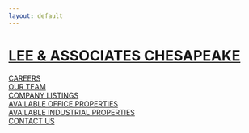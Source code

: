 ```yaml
---
layout: default
---
```


<h1 class="title"><a href="/">LEE &amp; ASSOCIATES CHESAPEAKE</a></h1>
<div class="call-to-action">
    <a href="https://www.lee-associates.com/jobs/?search_keywords=&selected_category=-1&selected_jobtype=-1&selected_location=maryland" class="primary-button"><div>CAREERS</div></a>
    <a href="https://www.lee-associates.com/people/?office=1591" class="primary-button"><div>OUR TEAM</div></a>
    <a href="https://www.lee-associates.com/properties/?company=1356" class="primary-button"><div>COMPANY LISTINGS</div></a>
    <a href="https://www.lee-associates.com/properties/?company=1356&propertyType=1" class="primary-button"><div>AVAILABLE OFFICE PROPERTIES</div></a>
    <a href="https://www.lee-associates.com/properties/?company=1356&propertyType=3" class="primary-button"><div>AVAILABLE INDUSTRIAL PROPERTIES</div></a>
    <a href="/contact/" class="primary-button"><div>CONTACT US</div></a>
</div>